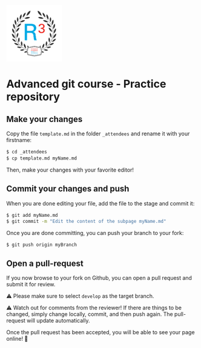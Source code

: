<img src="assets/img/r3-training-logo.png" height="150px"/>

# Advanced git course - Practice repository

## Make your changes

Copy the file `template.md` in the folder `_attendees` and rename it with your firstname:

```bash
$ cd _attendees
$ cp template.md myName.md
```

Then, make your changes with your favorite editor!

## Commit your changes and push

When you are done editing your file, add the file to the stage and commit it:
```bash
$ git add myName.md
$ git commit -m "Edit the content of the subpage myName.md"
```

Once you are done committing, you can push your branch to your fork:
```
$ git push origin myBranch
```

## Open a pull-request

If you now browse to your fork on Github, you can open a pull request and submit it for review.

:warning: Please make sure to select `develop` as the target branch.

:warning: Watch out for comments from the reviewer! If there are things to be changed, simply change locally, commit,
and then push again. The pull-request will update automatically.

Once the pull request has been accepted, you will be able to see your page online! :tada:
